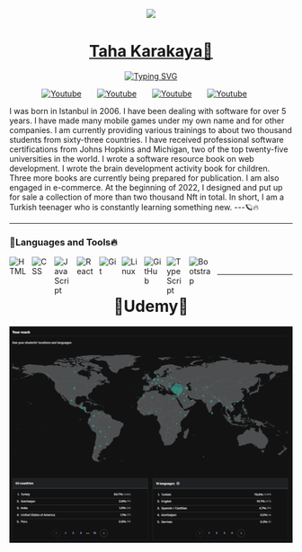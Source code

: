<p align="center">
  <a href="https://github.com/TahaKarakaya">
      <img src="https://i.pinimg.com/originals/2f/10/ce/2f10ce69b96c0611989308b0abc68e70.gif" >
    <h1 align = "center">Taha Karakaya🥶</h1>
</p>
  
<p align="center">  
<a href="https://git.io/typing-svg"><img src="https://readme-typing-svg.demolab.com?font=Fira+Code&pause=1000&color=F71A1A&center=true&vCenter=true&width=435&lines=Front+End+Developer%F0%9F%94%A5;App+Developer%F0%9F%8D%82;Online+Educator%F0%9F%A4%A4;Author+%26+Entrepreneur%F0%9F%92%80" alt="Typing SVG" /></a> 
</p>

<p align="center">
  <a href="https://www.udemy.com/user/taha-karakaya-4/"><img width="32px" alt="Youtube" title="Youtube" src="https://cdn.icon-icons.com/icons2/2699/PNG/512/udemy_logo_icon_168372.png"/></a>
  &#8287;&#8287;&#8287;&#8287;&#8287;
  <a href="https://www.linkedin.com/in/taha-karakaya-842538237/"><img width="32px" alt="Youtube" title="Youtube" src="https://i.imgur.com/OQUXwNp.jpeg"/></a>
  &#8287;&#8287;&#8287;&#8287;&#8287;
  <a href="https://www.youtube.com/@tahakarakaya-giyabo7811"><img width="32px" alt="Youtube" title="Youtube" src="https://i.imgur.com/qiXu7b2.png"/></a>
  &#8287;&#8287;&#8287;&#8287;&#8287;
  <a href="https://www.instagram.com/tahakarakaya_/"><img width="32px" alt="Youtube" title="Youtube" src="https://i.imgur.com/M6yBwxS.png"/></a>
  &#8287;&#8287;&#8287;&#8287;&#8287;
</p>

I was born in Istanbul in 2006. I have been dealing with software for over 5 years. I have made many mobile games under my own name and for other companies. I am currently providing various trainings to about two thousand students from sixty-three countries. I have received professional software certifications from Johns Hopkins and Michigan, two of the top twenty-five universities in the world. I wrote a software resource book on web development. I wrote the brain development activity book for children. Three more books are currently being prepared for publication. I am also engaged in e-commerce. At the beginning of 2022, I designed and put up for sale a collection of more than two thousand Nft in total. In short, I am a Turkish teenager who is constantly learning something new.
---🪐🔥

---
### 🤤Languages and Tools🔥

<img align="left" alt="HTML" width="30px" style="padding-right:10px;" src="https://cdn.jsdelivr.net/gh/devicons/devicon/icons/html5/html5-plain.svg" />
<img align="left" alt="CSS" width="30px" style="padding-right:10px;" src="https://cdn.jsdelivr.net/gh/devicons/devicon/icons/css3/css3-plain.svg" />
<img align="left" alt="JavaScript" width="30px" style="padding-right:10px;" src="https://cdn.jsdelivr.net/gh/devicons/devicon/icons/javascript/javascript-plain.svg" />
<img align="left" alt="React" width="30px" style="padding-right:10px;" src="https://cdn.jsdelivr.net/gh/devicons/devicon/icons/react/react-original.svg" />
<img align="left" alt="Git" width="30px" style="padding-right:10px;" src="https://cdn.jsdelivr.net/gh/devicons/devicon/icons/git/git-original.svg" />
<img align="left" alt="Linux" width="30px" style="padding-right:10px;" src="https://cdn.jsdelivr.net/gh/devicons/devicon/icons/linux/linux-original.svg" />
<img align="left" alt="GitHub" width="30px" style="padding-right:10px;" src="https://cdn.jsdelivr.net/gh/devicons/devicon/icons/github/github-original.svg" />
<img align="left" alt="TypeScript" width="30px" style="padding-right:10px;" src="https://cdn.jsdelivr.net/gh/devicons/devicon/icons/typescript/typescript-plain.svg" />
<img align="left" alt="Bootstrap" width="40px" style="padding-right:10px;" src="https://upload.wikimedia.org/wikipedia/commons/b/b2/Bootstrap_logo.svg" />
<br>

---

<p align="center">
  <h1 align="center">👻Udemy👻</h1>
  <img src="Opera Anlık Görüntü_2023-02-04_184714_www.udemy.com.png" >
</p>

#

<!-- BEGIN YOUTUBE-CARDS -->
<!-- END YOUTUBE-CARDS -->

